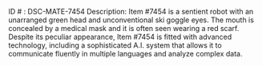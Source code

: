 ID # : DSC-MATE-7454
Description: Item #7454 is a sentient robot with an unarranged green head and unconventional ski goggle eyes. The mouth is concealed by a medical mask and it is often seen wearing a red scarf. Despite its peculiar appearance, Item #7454 is fitted with advanced technology, including a sophisticated A.I. system that allows it to communicate fluently in multiple languages and analyze complex data.